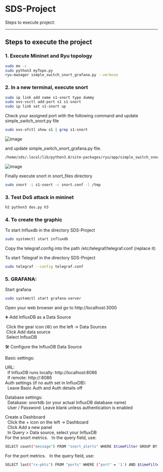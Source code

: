 # SDS-Project


Steps to execute project:

---

## Steps to execute the project

### 1. Execute Mininet and Ryu topology

```bash
sudo mn -c
sudo python3 myTopo.py
ryu-manager simple_switch_snort_grafana.py --verbose
```
### 2. In a new terminal, execute snort
```bash
sudo ip link add name s1-snort type dummy
sudo ovs-vsctl add-port s1 s1-snort
sudo ip link set s1-snort up
```
Check your assigned port with the following command and update simple_switch_snort.py file
```bash
sudo ovs-ofctl show s1 | grep s1-snort
```
![image](https://github.com/user-attachments/assets/06a30d57-d5a4-4c33-97e8-ade492fa4e78)

and update simple_switch_snort_grafana.py file.
```bash
/home/sds/.local/lib/python3.8/site-packages/ryu/app/simple_switch_snort.py
```
![image](https://github.com/user-attachments/assets/6193f11b-503d-4acd-8a14-5f4899ff81ec)

Finally execute snort in snort_files directory
```bash
sudo snort -i s1-snort -c snort.conf -l /tmp
```
### 3. Test DoS attack in mininet
```bash
h2 python3 dos.py h3
```
### 4. To create the graphic
To start Influxdb in the directory SDS-Project
```bash
sudo systemctl start influxdb
```
Copy the telegraf.config into the path /etc/telegraf/telegraf.conf (replace it)

To start Telegraf in the directory SDS-Project
```bash
sudo telegraf --config telegraf.conf
```


### 5. GRAFANA:
Start grafana
```bash
sudo systemctl start grafana-server
```
Open your web browser and go to http://localhost:3000

➕ Add InfluxDB as a Data Source

&nbsp;Click the gear icon (⚙️) on the left → Data Sources  
&nbsp;Click Add data source  
&nbsp;Select InfluxDB

🛠 Configure the InfluxDB Data Source

Basic settings:

URL:  
&nbsp;&nbsp;If InfluxDB runs locally: http://localhost:8086  
&nbsp;&nbsp;If remote: http://<server-ip>:8086  
Auth settings (if no auth set in InfluxDB):  
&nbsp;&nbsp;Leave Basic Auth and Auth details off  

Database settings:  
&nbsp;&nbsp;Database: snortdb (or your actual InfluxDB database name)  
&nbsp;&nbsp;User / Password: Leave blank unless authentication is enabled  

Create a Dashboard  
&nbsp;&nbsp;Click the + icon on the left → Dashboard  
&nbsp;&nbsp;Click Add a new panel  
&nbsp;&nbsp;In Query > Data source, select your InfluxDB  
For the snort metrics.
&nbsp;&nbsp;In the query field, use:  
```bash
SELECT count("message") FROM "snort_alerts" WHERE $timeFilter GROUP BY time($__interval)
```
For the port metrics.
&nbsp;&nbsp;In the query field, use:  
```bash
SELECT last("rx-pkts") FROM "ports" WHERE ("port" = '1') AND $timeFilter GROUP BY time($__interval) fill(none)
```
